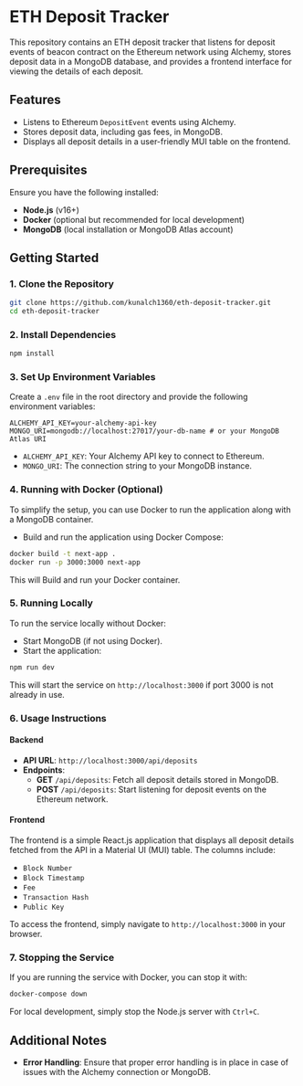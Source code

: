 
# ETH Deposit Tracker

This repository contains an ETH deposit tracker that listens for deposit events of beacon contract on the Ethereum network using Alchemy, stores deposit data in a MongoDB database, and provides a frontend interface for viewing the details of each deposit.

## Features

- Listens to Ethereum `DepositEvent` events using Alchemy.
- Stores deposit data, including gas fees, in MongoDB.
- Displays all deposit details in a user-friendly MUI table on the frontend.

## Prerequisites

Ensure you have the following installed:

- **Node.js** (v16+)
- **Docker** (optional but recommended for local development)
- **MongoDB** (local installation or MongoDB Atlas account)

## Getting Started

### 1. Clone the Repository

```bash
git clone https://github.com/kunalch1360/eth-deposit-tracker.git
cd eth-deposit-tracker
```

### 2. Install Dependencies

```bash
npm install
```

### 3. Set Up Environment Variables

Create a `.env` file in the root directory and provide the following environment variables:

```plaintext
ALCHEMY_API_KEY=your-alchemy-api-key
MONGO_URI=mongodb://localhost:27017/your-db-name # or your MongoDB Atlas URI
```

- `ALCHEMY_API_KEY`: Your Alchemy API key to connect to Ethereum.
- `MONGO_URI`: The connection string to your MongoDB instance.

### 4. Running with Docker (Optional)

To simplify the setup, you can use Docker to run the application along with a MongoDB container.

- Build and run the application using Docker Compose:

```bash
docker build -t next-app .
docker run -p 3000:3000 next-app
```

This will Build and run your Docker container.

### 5. Running Locally

To run the service locally without Docker:

- Start MongoDB (if not using Docker).
- Start the application:

```bash
npm run dev
```

This will start the service on `http://localhost:3000` if port 3000 is not already in use.

### 6. Usage Instructions

#### Backend

- **API URL**: `http://localhost:3000/api/deposits`
- **Endpoints**:
  - **GET** `/api/deposits`: Fetch all deposit details stored in MongoDB.
  - **POST** `/api/deposits`: Start listening for deposit events on the Ethereum network.

#### Frontend

The frontend is a simple React.js application that displays all deposit details fetched from the API in a Material UI (MUI) table. The columns include:

- `Block Number`
- `Block Timestamp`
- `Fee`
- `Transaction Hash`
- `Public Key`

To access the frontend, simply navigate to `http://localhost:3000` in your browser.

### 7. Stopping the Service

If you are running the service with Docker, you can stop it with:

```bash
docker-compose down
```

For local development, simply stop the Node.js server with `Ctrl+C`.

## Additional Notes
  
- **Error Handling**: Ensure that proper error handling is in place in case of issues with the Alchemy connection or MongoDB.
